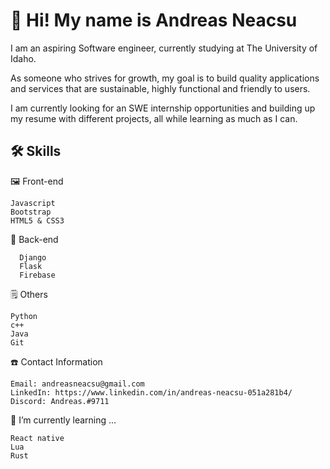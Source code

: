 # 👋 Hi! My name is Andreas Neacsu #

I am an aspiring Software engineer, currently studying at The University of Idaho.

As someone who strives for growth, my goal is to build quality applications and services that are sustainable, highly functional and friendly to users.

I am currently looking for an SWE internship opportunities and building up my resume with different projects, all while learning as much as I can.


## 🛠 Skills  

   🖼 Front-end

    Javascript
    Bootstrap
    HTML5 & CSS3

   🧰 Back-end
  ```
    Django
    Flask
    Firebase
```
   🗒 Others

    Python
    c++
    Java
    Git
    
    
    

☎️ Contact Information

    Email: andreasneacsu@gmail.com
    LinkedIn: https://www.linkedin.com/in/andreas-neacsu-051a281b4/
    Discord: Andreas.#9711

📕 I’m currently learning ...
   ```
   React native
   Lua 
   Rust
   ```
